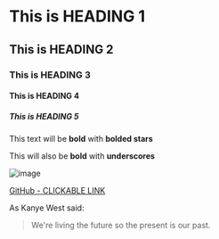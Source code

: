 # This is HEADING 1

## This is HEADING 2

### This is HEADING 3

#### This is HEADING 4

##### This is HEADING 5


This text will be **bold** with **bolded stars**

This will also be __bold__ with **underscores**

![image](https://encrypted-tbn0.gstatic.com/images?q=tbn:ANd9GcQ3043rLxlDa6itT42df_dlj-6OMCiVrI4MUA&usqp=CAU)

[GitHub - CLICKABLE LINK](http://github.com)

As Kanye West said:

> We're living the future so the present is our past.
